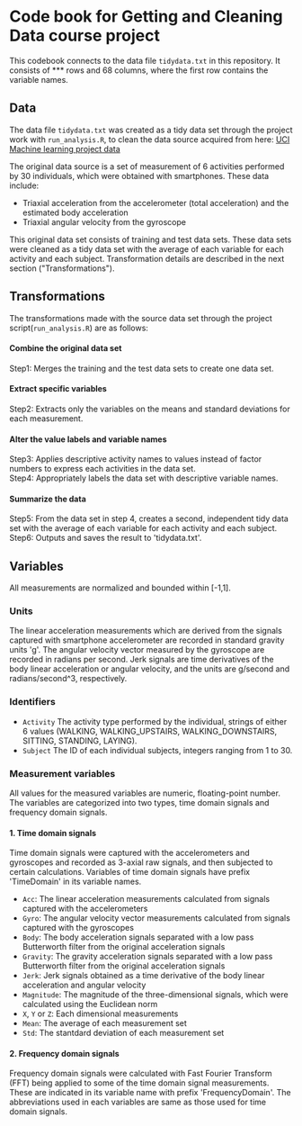 # Code book for Getting and Cleaning Data course project
This codebook connects to the data file `tidydata.txt` in this repository. It consists of *** rows and 68 columns, where the first row contains the variable names.

## Data
The data file `tidydata.txt` was created as a tidy data set through the project work with `run_analysis.R`, to clean the data source acquired from here: [UCI Machine learning project data](https://d396qusza40orc.cloudfront.net/getdata%2Fprojectfiles%2FUCI%20HAR%20Dataset.zip)

The original data source is a set of measurement of 6 activities performed by 30 individuals, which were obtained with smartphones. These data include:
- Triaxial acceleration from the accelerometer (total acceleration) and the estimated body acceleration
- Triaxial angular velocity from the gyroscope

This original data set consists of training and test data sets. These data sets were cleaned as a tidy data set with the average of each variable for each activity and each subject. Transformation details are described in the next section ("Transformations"). 

## Transformations
The transformations made with the source data set through the project script(`run_analysis.R`) are as follows: 
#### Combine the original data set  
Step1: Merges the training and the test data sets to create one data set.
#### Extract specific variables  
Step2: Extracts only the variables on the means and standard deviations for each measurement.
#### Alter the value labels and variable names  
Step3: Applies descriptive activity names to values instead of factor numbers to express each activities in the data set.  
Step4: Appropriately labels the data set with descriptive variable names.
#### Summarize the data  
Step5: From the data set in step 4, creates a second, independent tidy data set with the average of each variable for each activity and each subject.  
Step6: Outputs and saves the result to 'tidydata.txt'.

## Variables
All measurements are normalized and bounded within [-1,1].
### Units
The linear acceleration measurements which are derived from the signals captured with smartphone accelerometer are recorded in standard gravity units 'g'.
The angular velocity vector measured by the gyroscope are recorded in radians per second.
Jerk signals are time derivatives of the body linear acceleration or angular velocity, and the units are g/second and radians/second^3, respectively.
### Identifiers
* `Activity`
The activity type performed by the individual, strings of either 6 values (WALKING, WALKING_UPSTAIRS, WALKING_DOWNSTAIRS, SITTING, STANDING, LAYING).
* `Subject`
The ID of each individual subjects, integers ranging from 1 to 30.
### Measurement variables
All values for the measured variables are numeric, floating-point number. The variables are categorized into two types, time domain signals and frequency domain signals. 
#### 1. Time domain signals  
Time domain signals were captured with the accelerometers and gyroscopes and recorded as 3-axial raw signals, and then subjected to certain calculations. Variables of time domain signals have prefix 'TimeDomain' in its variable names.  
* `Acc`: The linear acceleration measurements calculated from signals captured with the accelerometers  
* `Gyro`: The angular velocity vector measurements calculated from signals captured with the gyroscopes  
* `Body`: The body acceleration signals separated with a low pass Butterworth filter from the original acceleration signals  
* `Gravity`: The gravity acceleration signals separated with a low pass Butterworth filter from the original acceleration signals  
* `Jerk`: Jerk signals obtained as a time derivative of the body linear acceleration and angular velocity
* `Magnitude`: The magnitude of the three-dimensional signals, which were calculated using the Euclidean norm
* `X`, `Y` or `Z`: Each dimensional measurements
* `Mean`: The average of each measurement set
* `Std`: The stantdard deviation of each measurement set

#### 2. Frequency domain signals  
Frequency domain signals were calculated with Fast Fourier Transform (FFT) being applied to some of the time domain signal measurements. These are indicated in its variable name with prefix 'FrequencyDomain'. The abbreviations used in each variables are same as those used for time domain signals.



